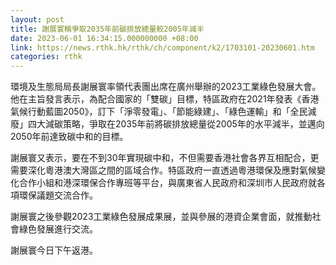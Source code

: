```yaml
---
layout: post
title: 謝展寰稱爭取2035年前碳排放總量較2005年減半
date: 2023-06-01 16:34:15.000000000 +08:00
link: https://news.rthk.hk/rthk/ch/component/k2/1703101-20230601.htm
categories: rthk
---
```


環境及生態局局長謝展寰率領代表團出席在廣州舉辦的2023工業綠色發展大會。他在主旨發言表示，為配合國家的「雙碳」目標，特區政府在2021年發表《香港氣候行動藍圖2050》，訂下「淨零發電」、「節能綠建」、「綠色運輸」和「全民減廢」四大減碳策略，爭取在2035年前將碳排放總量從2005年的水平減半，並邁向2050年前達致碳中和的目標。
 
謝展寰又表示，要在不到30年實現碳中和，不但需要香港社會各界互相配合，更需要深化粵港澳大灣區之間的區域合作。特區政府一直透過粵港環保及應對氣候變化合作小組和港深環保合作專班等平台，與廣東省人民政府和深圳市人民政府就各項環保議題交流合作。

謝展寰之後參觀2023工業綠色發展成果展，並與參展的港資企業會面，就推動社會綠色發展進行交流。

謝展寰今日下午返港。

